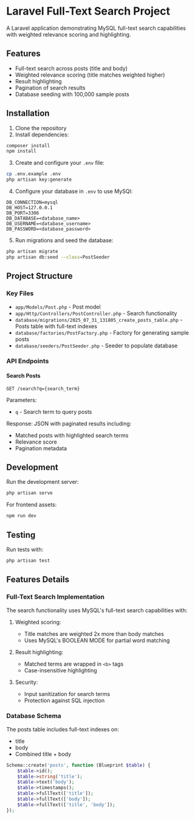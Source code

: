 # Laravel Full-Text Search Project

A Laravel application demonstrating MySQL full-text search capabilities with weighted relevance scoring and highlighting.

## Features

-   Full-text search across posts (title and body)
-   Weighted relevance scoring (title matches weighted higher)
-   Result highlighting
-   Pagination of search results
-   Database seeding with 100,000 sample posts

## Installation

1. Clone the repository
2. Install dependencies:

```bash
composer install
npm install
```

3. Create and configure your `.env` file:

```bash
cp .env.example .env
php artisan key:generate
```

4. Configure your database in `.env` to use MySQl:

```
DB_CONNECTION=mysql
DB_HOST=127.0.0.1
DB_PORT=3306
DB_DATABASE=<database_name>
DB_USERNAME=<database_username>
DB_PASSWORD=<database_password>
```

5. Run migrations and seed the database:

```bash
php artisan migrate
php artisan db:seed --class=PostSeeder
```

## Project Structure

### Key Files

-   `app/Models/Post.php` - Post model
-   `app/Http/Controllers/PostController.php` - Search functionality
-   `database/migrations/2025_07_31_131805_create_posts_table.php` - Posts table with full-text indexes
-   `database/factories/PostFactory.php` - Factory for generating sample posts
-   `database/seeders/PostSeeder.php` - Seeder to populate database

### API Endpoints

#### Search Posts

```
GET /search?q={search_term}
```

Parameters:

-   `q` - Search term to query posts

Response: JSON with paginated results including:

-   Matched posts with highlighted search terms
-   Relevance score
-   Pagination metadata

## Development

Run the development server:

```bash
php artisan serve
```

For frontend assets:

```bash
npm run dev
```

## Testing

Run tests with:

```bash
php artisan test
```

## Features Details

### Full-Text Search Implementation

The search functionality uses MySQL's full-text search capabilities with:

1. Weighted scoring:

    - Title matches are weighted 2x more than body matches
    - Uses MySQL's BOOLEAN MODE for partial word matching

2. Result highlighting:

    - Matched terms are wrapped in `<b>` tags
    - Case-insensitive highlighting

3. Security:
    - Input sanitization for search terms
    - Protection against SQL injection

### Database Schema

The posts table includes full-text indexes on:

-   title
-   body
-   Combined title + body

```php
Schema::create('posts', function (Blueprint $table) {
    $table->id();
    $table->string('title');
    $table->text('body');
    $table->timestamps();
    $table->fullText(['title']);
    $table->fullText(['body']);
    $table->fullText(['title', 'body']);
});
```
